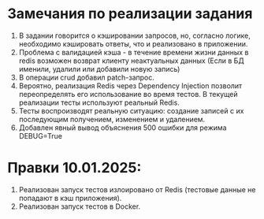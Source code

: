 # Замечания по реализации задания
1) В задании говорится о кэшировании запросов, но, согласно логике, необходимо кэшировать ответы, что и реализовано в
приложении.
2) Проблема с валидацией кэша - в течение времени жизни данных в redis возможен возврат клиенту неактуальных
данных (Если в БД именили, удалили или добавили новую запись)
3) В операции crud добавил patch-запрос.
4) Вероятно, реализация Redis через Dependency Injection позволит переопределять его использование во время тестов. В
текущей реализации тесты используют реальный Redis.
5) Тесты воспроизводят реальную ситуацию: создание записей с их последующим получением, изменением и удалением.
6) Добавлен явный вывод объяснения 500 ошибки для режима DEBUG=True

# Правки 10.01.2025:
1) Реализован запуск тестов излоировано от Redis (тестовые данные не попадают в кэш приложения).
2) Реализован запуск тестов в Docker.
